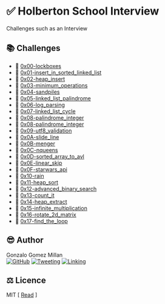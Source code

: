 # :white_check_mark: Holberton School Interview
Challenges such as an Interview

## :books: Challenges
- :bookmark_tabs: [0x00-lockboxes](0x00-lockboxes/.#readme)
- :bookmark_tabs: [0x01-insert_in_sorted_linked_list](0x01-insert_in_sorted_linked_list/.#readme)
- :bookmark_tabs: [0x02-heap_insert](0x02-heap_insert/.#readme)
- :bookmark_tabs: [0x03-minimum_operations](0x03-minimum_operations/.#readme)
- :bookmark_tabs: [0x04-sandpiles](0x04-sandpiles/.#readme)
- :bookmark_tabs: [0x05-linked_list_palindrome](0x05-linked_list_palindrome/.#readme)
- :bookmark_tabs: [0x06-log_parsing](0x06-log_parsing/.#readme)
- :bookmark_tabs: [0x07-linked_list_cycle](0x07-linked_list_cycle/.#readme)
- :bookmark_tabs: [0x08-palindrome_integer](0x08-palindrome_integer/.#readme)
- :bookmark_tabs: [0x08-palindrome_integer](0x08-palindrome_integer/.#readme)
- :bookmark_tabs: [0x09-utf8_validation](0x09-utf8_validation/.#readme)
- :bookmark_tabs: [0x0A-slide_line](0x0A-slide_line/.#readme)
- :bookmark_tabs: [0x0B-menger](0x0B-menger/.#readme)
- :bookmark_tabs: [0x0C-nqueens](0x0C-nqueens/.#readme)
- :bookmark_tabs: [0x0D-sorted_array_to_avl](0x0D-sorted_array_to_avl/.#readme)
- :bookmark_tabs: [0x0E-linear_skip](0x0E-linear_skip/.#readme)
- :bookmark_tabs: [0x0F-starwars_api](0x0F-starwars_api/.#readme)
- :bookmark_tabs: [0x10-rain](0x10-rain/.#readme)
- :bookmark_tabs: [0x11-heap_sort](0x11-heap_sort/.#readme)
- :bookmark_tabs: [0x12-advanced_binary_search](0x12-advanced_binary_search/.#readme)
- :bookmark_tabs: [0x13-count_it](0x13-count_it/.#readme)
- :bookmark_tabs: [0x14-heap_extract](0x14-heap_extract/.#readme)
- :bookmark_tabs: [0x15-infinite_multiplication](0x15-infinite_multiplication/.#readme)
- :bookmark_tabs: [0x16-rotate_2d_matrix](0x16-rotate_2d_matrix/.#readme)
- :bookmark_tabs: [0x17-find_the_loop](0x17-find_the_loop/.#readme)

## :sunglasses: Author
Gonzalo Gomez Millan  
[![GitHub](https://img.shields.io/badge/github-%23100000.svg?&style=for-the-badge&logo=github&logoColor=white)](https://github.com/gogomillan)
[![Tweeting](https://img.shields.io/badge/twitter-%231DA1F2.svg?&style=for-the-badge&logo=twitter&logoColor=white)](https://twitter.com/gogomillan)
[![Linking](https://img.shields.io/badge/linkedin-%230077B5.svg?&style=for-the-badge&logo=linkedin&logoColor=white)](https://linkedin.com/in/gogomillan)

## :balance_scale: Licence
MIT 
\[ [Read](LICENSE) \]
